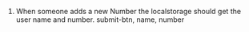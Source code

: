 1. When someone adds a new Number the localstorage should get the user name and number.
submit-btn, name, number